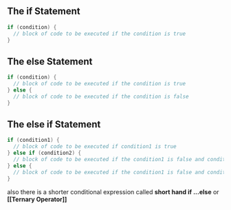## The if Statement

```java
if (condition) {
  // block of code to be executed if the condition is true
}
```

## The else Statement
```java
if (condition) {
  // block of code to be executed if the condition is true
} else {
  // block of code to be executed if the condition is false
}
```


## The else if Statement
```java
if (condition1) {
  // block of code to be executed if condition1 is true
} else if (condition2) {
  // block of code to be executed if the condition1 is false and condition2 is true
} else {
  // block of code to be executed if the condition1 is false and condition2 is false
}
```





also there is  a shorter conditional expression called **short hand if ...else**  or 
**[[Ternary Operator]]** 


